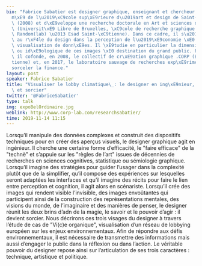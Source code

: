 ```yaml
---
bio: "Fabrice Sabatier est designer graphique, enseignant et chercheur. Il est dipl\xF4\
  m\xE9 de l\u2019\xC9cole sup\xE9rieure d\u2019art et design de Saint-\xC9tienne\
  \ (2008) et d\xE9veloppe une recherche doctorale en Art et sciences de l\u2019art\
  \ (Universit\xE9 Libre de Bruxelles, \xC9cole de recherche graphique \u2013 Bruxelles,\
  \ Random(lab) \u2013 Esad Saint-\xC9tienne). Dans ce cadre, il s\u2019int\xE9resse\
  \ au r\xF4le du design dans la perception de l\u2019\xE9conomie \xE0 travers la\
  \ visualisation de donn\xE9es. Il \xE9tudie en particulier la dimension politique\
  \ ou id\xE9ologique de ces images \xE0 destination du grand public. Par ailleurs,\
  \ il cofonde, en 2008, le collectif de cr\xE9ation graphique .CORP (Bruxelles, Saint-\xC9\
  tienne) et, en 2017, le laboratoire sauvage de recherches exp\xE9rimentales D\xE9\
  sorceler la finance."
layout: post
speaker: Fabrice Sabatier
title: "Visualiser le lobby climatique\_: le designer en ing\xE9nieur, sc\xE9nariste\
  \ et sorcier"
twitter: '@FabriceSabatier'
type: talk
img: expoBelOrdinaire.jpg
weblink: http://www.corp-lab.com/researchsabatier/
time: 2019-11-14 11:15
---
```

 Lorsqu’il manipule des données complexes et construit des dispositifs techniques pour en créer des aperçus visuels, le designer graphique agit en ingénieur. Il cherche une certaine forme d’efficacité, le "faire efficace" de la "technè" et s’appuie sur les "règles de l’art" issues de décennies de recherches en sciences cognitives, statistique ou sémiologie graphique. Lorsqu’il imagine des stratégies pour guider l’usager dans la complexité plutôt que de la simplifier, qu’il compose des expériences sur lesquelles seront adaptées les interfaces et qu’il imagine des récits pour faire le lien entre perception et cognition, il agit alors en scénariste. Lorsqu’il crée des images qui rendent visible l’invisible, des images envoûtantes qui participent ainsi de la construction des représentations mentales, des visions du monde, de l’imaginaire et des manières de penser, le designer réunit les deux brins d’adn de la magie, le savoir et le pouvoir d’agir : il devient sorcier.
Nous décrirons ces trois visages du designer à travers l’étude de cas de "Vi(c)e organique", visualisation d’un réseau de lobbying européen sur les enjeux environnementaux. Afin de répondre aux défis environnementaux, il est nécessaire de transmettre des informations mais aussi d’engager le public dans la réflexion ou dans l’action. Le véritable pouvoir du designer repose ainsi sur l’articulation de ses trois caractères : technique, artistique et politique.
